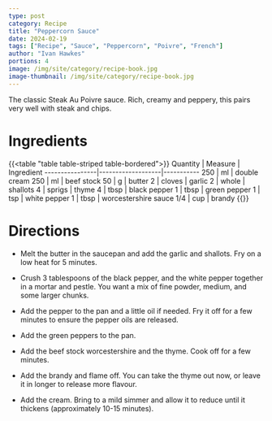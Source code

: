 ```yaml
---
type: post
category: Recipe
title: "Peppercorn Sauce"
date: 2024-02-19
tags: ["Recipe", "Sauce", "Peppercorn", "Poivre", "French"]
author: "Ivan Hawkes"
portions: 4
image: /img/site/category/recipe-book.jpg
image-thumbnail: /img/site/category/recipe-book.jpg
---
```


The classic Steak Au Poivre sauce. Rich, creamy and peppery, this pairs very well with steak and chips.
<!--more-->

# Ingredients

{{<table "table table-striped table-bordered">}}
Quantity        | Measure           | Ingredient
----------------|-------------------|-----------
250             | ml                | double cream
250             | ml                | beef stock
50              | g                 | butter
2               | cloves            | garlic
2               | whole             | shallots
4               | sprigs            | thyme
4               | tbsp              | black pepper
1               | tbsp              | green pepper
1               | tsp               | white pepper
1               | tbsp              | worcestershire sauce
1/4             | cup               | brandy
{{</table>}}

# Directions

* Melt the butter in the saucepan and add the garlic and shallots. Fry on a low heat for 5 minutes.

* Crush 3 tablespoons of the black pepper, and the white pepper together in a mortar and pestle. You want a mix of fine powder, medium, and some larger chunks.

* Add the pepper to the pan and a little oil if needed. Fry it off for a few minutes to ensure the pepper oils are released.

* Add the green peppers to the pan.

* Add the beef stock worcestershire and the thyme. Cook off for a few minutes.

* Add the brandy and flame off. You can take the thyme out now, or leave it in longer to release more flavour.

* Add the cream. Bring to a mild simmer and allow it to reduce until it thickens (approximately 10-15 minutes).
